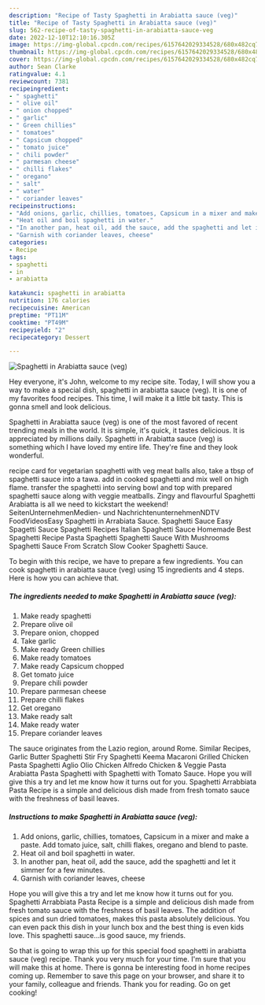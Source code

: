 ```yaml
---
description: "Recipe of Tasty Spaghetti in Arabiatta sauce (veg)"
title: "Recipe of Tasty Spaghetti in Arabiatta sauce (veg)"
slug: 562-recipe-of-tasty-spaghetti-in-arabiatta-sauce-veg
date: 2022-12-10T12:10:16.305Z
image: https://img-global.cpcdn.com/recipes/6157642029334528/680x482cq70/spaghetti-in-arabiatta-sauce-veg-recipe-main-photo.jpg
thumbnail: https://img-global.cpcdn.com/recipes/6157642029334528/680x482cq70/spaghetti-in-arabiatta-sauce-veg-recipe-main-photo.jpg
cover: https://img-global.cpcdn.com/recipes/6157642029334528/680x482cq70/spaghetti-in-arabiatta-sauce-veg-recipe-main-photo.jpg
author: Sean Clarke
ratingvalue: 4.1
reviewcount: 7381
recipeingredient:
- " spaghetti"
- " olive oil"
- " onion chopped"
- " garlic"
- " Green chillies"
- " tomatoes"
- " Capsicum chopped"
- " tomato juice"
- " chili powder"
- " parmesan cheese"
- " chilli flakes"
- " oregano"
- " salt"
- " water"
- " coriander leaves"
recipeinstructions:
- "Add onions, garlic, chillies, tomatoes, Capsicum in a mixer and make a paste.  Add tomato juice, salt, chilli flakes, oregano and blend to paste."
- "Heat oil and boil spaghetti in water."
- "In another pan, heat oil, add the sauce, add the spaghetti and let it simmer for a few minutes."
- "Garnish with coriander leaves, cheese"
categories:
- Recipe
tags:
- spaghetti
- in
- arabiatta

katakunci: spaghetti in arabiatta 
nutrition: 176 calories
recipecuisine: American
preptime: "PT11M"
cooktime: "PT49M"
recipeyield: "2"
recipecategory: Dessert

---
```



![Spaghetti in Arabiatta sauce (veg)](https://img-global.cpcdn.com/recipes/6157642029334528/680x482cq70/spaghetti-in-arabiatta-sauce-veg-recipe-main-photo.jpg)

Hey everyone, it's John, welcome to my recipe site. Today, I will show you a way to make a special dish, spaghetti in arabiatta sauce (veg). It is one of my favorites food recipes. This time, I will make it a little bit tasty. This is gonna smell and look delicious.

Spaghetti in Arabiatta sauce (veg) is one of the most favored of recent trending meals in the world. It is simple, it's quick, it tastes delicious. It is appreciated by millions daily. Spaghetti in Arabiatta sauce (veg) is something which I have loved my entire life. They're fine and they look wonderful.

recipe card for vegetarian spaghetti with veg meat balls also, take a tbsp of spaghetti sauce into a tawa. add in cooked spaghetti and mix well on high flame. transfer the spaghetti into serving bowl and top with prepared spaghetti sauce along with veggie meatballs. Zingy and flavourful Spaghetti Arabiatta is all we need to kickstart the weekend! SeitenUnternehmenMedien- und NachrichtenunternehmenNDTV FoodVideosEasy Spaghetti in Arrabiata Sauce. Spaghetti Sauce Easy Spagetti Sauce Spaghetti Recipes Italian Spaghetti Sauce Homemade Best Spaghetti Recipe Pasta Spaghetti Spaghetti Sauce With Mushrooms Spaghetti Sauce From Scratch Slow Cooker Spaghetti Sauce.


To begin with this recipe, we have to prepare a few ingredients. You can cook spaghetti in arabiatta sauce (veg) using 15 ingredients and 4 steps. Here is how you can achieve that.

<!--inarticleads1-->

##### The ingredients needed to make Spaghetti in Arabiatta sauce (veg):

1. Make ready  spaghetti
1. Prepare  olive oil
1. Prepare  onion, chopped
1. Take  garlic
1. Make ready  Green chillies
1. Make ready  tomatoes
1. Make ready  Capsicum chopped
1. Get  tomato juice
1. Prepare  chili powder
1. Prepare  parmesan cheese
1. Prepare  chilli flakes
1. Get  oregano
1. Make ready  salt
1. Make ready  water
1. Prepare  coriander leaves


The sauce originates from the Lazio region, around Rome. Similar Recipes, Garlic Butter Spaghetti Stir Fry Spaghetti Keema Macaroni Grilled Chicken Pasta Spaghetti Aglio Olio Chicken Alfredo Chicken &amp; Veggie Pasta Arabiatta Pasta Spaghetti with Spaghetti with Tomato Sauce. Hope you will give this a try and let me know how it turns out for you. Spaghetti Arrabbiata Pasta Recipe is a simple and delicious dish made from fresh tomato sauce with the freshness of basil leaves. 

<!--inarticleads2-->

##### Instructions to make Spaghetti in Arabiatta sauce (veg):

1. Add onions, garlic, chillies, tomatoes, Capsicum in a mixer and make a paste.  Add tomato juice, salt, chilli flakes, oregano and blend to paste.
1. Heat oil and boil spaghetti in water.
1. In another pan, heat oil, add the sauce, add the spaghetti and let it simmer for a few minutes.
1. Garnish with coriander leaves, cheese


Hope you will give this a try and let me know how it turns out for you. Spaghetti Arrabbiata Pasta Recipe is a simple and delicious dish made from fresh tomato sauce with the freshness of basil leaves. The addition of spices and sun dried tomatoes, makes this pasta absolutely delicious. You can even pack this dish in your lunch box and the best thing is even kids love. This spaghetti sauce…is good sauce, my friends. 

So that is going to wrap this up for this special food spaghetti in arabiatta sauce (veg) recipe. Thank you very much for your time. I'm sure that you will make this at home. There is gonna be interesting food in home recipes coming up. Remember to save this page on your browser, and share it to your family, colleague and friends. Thank you for reading. Go on get cooking!
